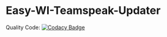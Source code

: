 # Easy-WI-Teamspeak-Updater
Quality Code: [![Codacy Badge](https://api.codacy.com/project/badge/Grade/3c3ee25657084630b5657a6d5169d848)](https://www.codacy.com/app/Lacrimosa99/Easy-WI-Teamspeak-Updater?utm_source=github.com&utm_medium=referral&utm_content=Lacrimosa99/Easy-WI-Teamspeak-Updater&utm_campaign=badger)
